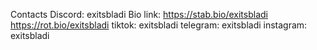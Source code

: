 Contacts Discord: exitsbladi Bio link: https://stab.bio/exitsbladi https://rot.bio/exitsbladi tiktok: exitsbladi telegram: exitsbladi instagram: exitsbladi
